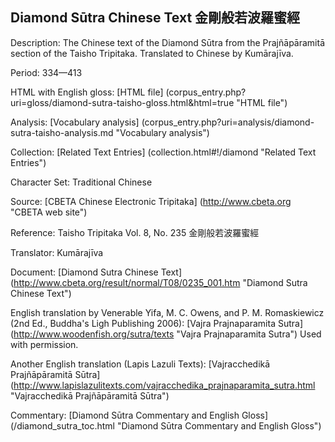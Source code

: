 ## Diamond Sūtra Chinese Text 金剛般若波羅蜜經

Description: The Chinese text of the Diamond Sūtra from the Prajñāpāramitā section of the Taisho Tripitaka. Translated to Chinese by Kumārajīva.

Period: 334—413

HTML with English gloss: [HTML file] (corpus_entry.php?uri=gloss/diamond-sutra-taisho-gloss.html&html=true "HTML file")

Analysis: [Vocabulary analysis] (corpus_entry.php?uri=analysis/diamond-sutra-taisho-analysis.md "Vocabulary analysis")

Collection: [Related Text Entries] (collection.html#!/diamond "Related Text Entries")

Character Set: Traditional Chinese

Source: [CBETA Chinese Electronic Tripitaka] (http://www.cbeta.org "CBETA web site")

Reference: Taisho Tripitaka Vol. 8, No. 235 金剛般若波羅蜜經

Translator: Kumārajīva

Document: [Diamond Sutra Chinese Text] (http://www.cbeta.org/result/normal/T08/0235_001.htm "Diamond Sutra Chinese Text")

English translation by Venerable Yifa, M. C. Owens, and P. M. Romaskiewicz (2nd Ed., Buddha's Ligh Publishing 2006): [Vajra Prajnaparamita Sutra] (http://www.woodenfish.org/sutra/texts "Vajra Prajnaparamita Sutra")
Used with permission.

Another English translation (Lapis Lazuli Texts): [Vajracchedikā Prajñāpāramitā Sūtra] (http://www.lapislazulitexts.com/vajracchedika_prajnaparamita_sutra.html "Vajracchedikā Prajñāpāramitā Sūtra")

Commentary: [Diamond Sūtra Commentary and English Gloss] (/diamond_sutra_toc.html "Diamond Sūtra Commentary and English Gloss")

